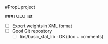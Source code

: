 #PropL project

###TODO list

*   [ ] Export weights in XML format
*   [ ] Good Git repository
  *   [ ] libs/basic_stat_lib : OK (doc + comments)
